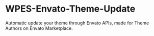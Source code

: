 # WPES-Envato-Theme-Update
 Automatic update your theme through Envato APIs, made for Theme Authors on Envato Marketplace.
